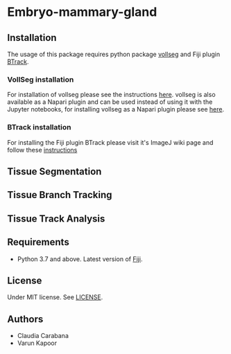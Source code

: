 ﻿# Embryo-mammary-gland
 
 ## Installation
 The usage of this package requires python package [vollseg](https://pypi.org/project/vollseg/) and     Fiji plugin [BTrack](https://imagej.net/plugins/btrack/). 
 ### VollSeg installation
 For installation of vollseg please see the instructions [here](https://github.com/Kapoorlabs-CAPED/VollSeg#installation). vollseg is also available as a Napari plugin and can be used instead of using it with the Jupyter notebooks, for installing vollseg as a Napari plugin please see [here](https://www.napari-hub.org/plugins/vollseg-napari).
 
 ### BTrack installation
 For installing the Fiji plugin BTrack please visit it's ImageJ wiki page and follow these [instructions](https://imagej.net/plugins/btrack/#installation)
## Tissue Segmentation
 
## Tissue Branch Tracking

## Tissue Track Analysis

## Requirements

- Python 3.7 and above. Latest version of [Fiji](https://imagej.net/software/fiji/downloads).
 
## License

Under MIT license. See [LICENSE](LICENSE).

## Authors

- Claudia Carabana
- Varun Kapoor 

